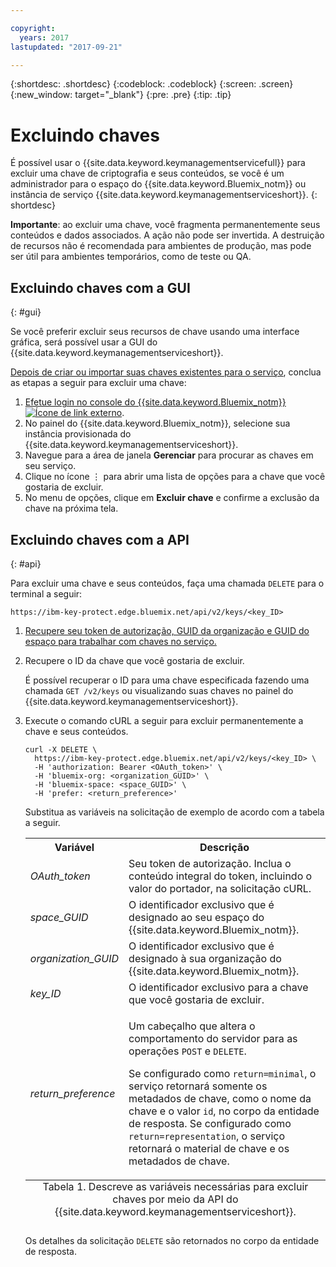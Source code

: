 ```yaml
---

copyright:
  years: 2017
lastupdated: "2017-09-21"

---
```


{:shortdesc: .shortdesc}
{:codeblock: .codeblock}
{:screen: .screen}
{:new_window: target="_blank"}
{:pre: .pre}
{:tip: .tip}

# Excluindo chaves

É possível usar o {{site.data.keyword.keymanagementservicefull}} para excluir uma chave de criptografia e seus conteúdos, se você é um administrador para o espaço do {{site.data.keyword.Bluemix_notm}} ou instância de serviço {{site.data.keyword.keymanagementserviceshort}}.
{: shortdesc}

**Importante**: ao excluir uma chave, você fragmenta permanentemente seus conteúdos e dados associados. A ação não pode ser invertida. A destruição de recursos não é recomendada para ambientes de produção, mas pode ser útil para ambientes temporários, como de teste ou QA.

## Excluindo chaves com a GUI
{: #gui}

Se você preferir excluir seus recursos de chave usando uma interface gráfica, será possível usar a GUI do {{site.data.keyword.keymanagementserviceshort}}.

[Depois de criar ou importar suas chaves existentes para o serviço](/docs/services/keymgmt/keyprotect_create_keys.html), conclua as etapas a seguir para excluir uma chave:

1. [Efetue login no console do {{site.data.keyword.Bluemix_notm}} ![Ícone de link externo](../../icons/launch-glyph.svg "Ícone de link externo")](https://console.bluemix.net/).
2. No painel do {{site.data.keyword.Bluemix_notm}}, selecione sua instância provisionada do {{site.data.keyword.keymanagementserviceshort}}.
3. Navegue para a área de janela **Gerenciar** para procurar as chaves em seu serviço.
4. Clique no ícone ⋮ para abrir uma lista de opções para a chave que você gostaria de excluir.
5. No menu de opções, clique em **Excluir chave** e confirme a exclusão da chave na próxima tela.

## Excluindo chaves com a API
{: #api}

Para excluir uma chave e seus conteúdos, faça uma chamada `DELETE` para o terminal a seguir:

```
https://ibm-key-protect.edge.bluemix.net/api/v2/keys/<key_ID>
```

1. [Recupere seu token de autorização, GUID da organização e GUID do espaço para trabalhar com chaves no serviço.](/docs/services/keymgmt/keyprotect_authentication.html)

2. Recupere o ID da chave que você gostaria de excluir.

    É possível recuperar o ID para uma chave especificada fazendo uma chamada `GET /v2/keys` ou visualizando suas chaves no painel do {{site.data.keyword.keymanagementserviceshort}}.

3. Execute o comando cURL a seguir para excluir permanentemente a chave e seus conteúdos.

    ```cURL
    curl -X DELETE \
      https://ibm-key-protect.edge.bluemix.net/api/v2/keys/<key_ID> \
      -H 'authorization: Bearer <OAuth_token>' \
      -H 'bluemix-org: <organization_GUID>' \
      -H 'bluemix-space: <space_GUID>' \
      -H 'prefer: <return_preference>'
    ```
    Substitua as variáveis na solicitação de exemplo de acordo com a tabela a seguir.
    <table>
      <tr>
        <th>Variável</th>
        <th>Descrição</th>
      </tr>
      <tr>
        <td><em>OAuth_token</em></td>
        <td>Seu token de autorização. Inclua o conteúdo integral do token, incluindo o valor do portador, na solicitação cURL.</td>
      </tr>
      <tr>
        <td><em>space_GUID</em></td>
        <td>O identificador exclusivo que é designado ao seu espaço do {{site.data.keyword.Bluemix_notm}}.</td>
      </tr>
      <tr>
        <td><em>organization_GUID</em></td>
        <td>O identificador exclusivo que é designado à sua organização do {{site.data.keyword.Bluemix_notm}}.</td>
      </tr>
      <tr>
        <td><em>key_ID</em></td>
        <td>O identificador exclusivo para a chave que você gostaria de excluir.</td>
      </tr>
      <tr>
      <tr>
        <td><em>return_preference</em></td>
        <td><p>Um cabeçalho que altera o comportamento do servidor para as operações <code>POST</code> e <code>DELETE</code>.</p><p>Se configurado como <code>return=minimal</code>, o serviço retornará somente os metadados de chave, como o nome da chave e o valor <code>id</code>, no corpo da entidade de resposta. Se configurado como <code>return=representation</code>, o serviço retornará o material de chave e os metadados de chave.</p></td>
      </tr>
      <caption style="caption-side:bottom;">Tabela 1. Descreve as variáveis necessárias para excluir chaves por meio da API do {{site.data.keyword.keymanagementserviceshort}}.</caption>
    </table>

    Os detalhes da solicitação `DELETE` são retornados no corpo da entidade de resposta.
